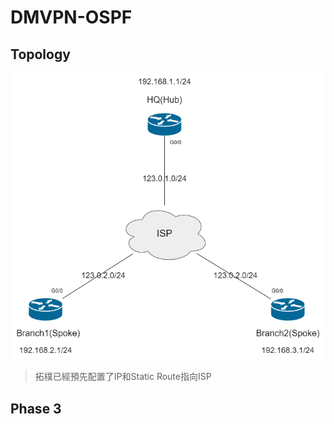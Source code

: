 # DMVPN-OSPF #

## Topology ##

![](Image/Topology.png)

>拓樸已經預先配置了IP和Static Route指向ISP

## Phase 3 ##